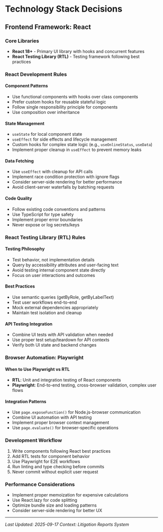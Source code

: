 # Technology Stack Decisions

## Frontend Framework: React

### Core Libraries
- **React 18+** - Primary UI library with hooks and concurrent features
- **React Testing Library (RTL)** - Testing framework following best practices

### React Development Rules

#### Component Patterns
- Use functional components with hooks over class components
- Prefer custom hooks for reusable stateful logic
- Follow single responsibility principle for components
- Use composition over inheritance

#### State Management
- `useState` for local component state
- `useEffect` for side effects and lifecycle management
- Custom hooks for complex state logic (e.g., `useOnlineStatus`, `useData`)
- Implement proper cleanup in `useEffect` to prevent memory leaks

#### Data Fetching
- Use `useEffect` with cleanup for API calls
- Implement race condition protection with ignore flags
- Consider server-side rendering for better performance
- Avoid client-server waterfalls by batching requests

#### Code Quality
- Follow existing code conventions and patterns
- Use TypeScript for type safety
- Implement proper error boundaries
- Never expose or log secrets/keys

### React Testing Library (RTL) Rules

#### Testing Philosophy
- Test behavior, not implementation details
- Query by accessibility attributes and user-facing text
- Avoid testing internal component state directly
- Focus on user interactions and outcomes

#### Best Practices
- Use semantic queries (getByRole, getByLabelText)
- Test user workflows end-to-end
- Mock external dependencies appropriately
- Maintain test isolation and cleanup

#### API Testing Integration
- Combine UI tests with API validation when needed
- Use proper test setup/teardown for API contexts
- Verify both UI state and backend changes

### Browser Automation: Playwright

#### When to Use Playwright vs RTL
- **RTL**: Unit and integration testing of React components
- **Playwright**: End-to-end testing, cross-browser validation, complex user flows

#### Integration Patterns
- Use `page.exposeFunction()` for Node.js-browser communication
- Combine UI automation with API testing
- Implement proper browser context management
- Use `page.evaluate()` for browser-specific operations

### Development Workflow
1. Write components following React best practices
2. Add RTL tests for component behavior
3. Use Playwright for E2E workflows
4. Run linting and type checking before commits
5. Never commit without explicit user request

### Performance Considerations
- Implement proper memoization for expensive calculations
- Use React.lazy for code splitting
- Optimize bundle size and loading patterns
- Consider server-side rendering for better UX

---
*Last Updated: 2025-09-17*
*Context: Litigation Reports System*